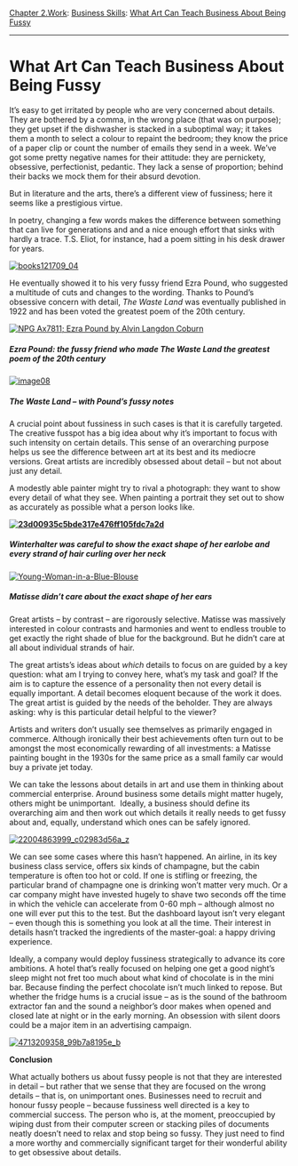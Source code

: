 [Chapter 2.Work](https://www.theschooloflife.com/thebookoflife/category/work/): [Business Skills](https://www.theschooloflife.com/thebookoflife/category/work/business-skills/): [What Art Can Teach Business About Being Fussy](https://www.theschooloflife.com/thebookoflife/what-art-can-teach-business-about-being-fussy/)

* * *

# What Art Can Teach Business About Being Fussy

It’s easy to get irritated by people who are very concerned about details. They are bothered by a comma, in the wrong place (that was on purpose); they get upset if the dishwasher is stacked in a suboptimal way; it takes them a month to select a colour to repaint the bedroom; they know the price of a paper clip or count the number of emails they send in a week. We’ve got some pretty negative names for their attitude: they are pernickety, obsessive, perfectionist, pedantic. They lack a sense of proportion; behind their backs we mock them for their absurd devotion.

But in literature and the arts, there’s a different view of fussiness; here it seems like a prestigious virtue.

In poetry, changing a few words makes the difference between something that can live for generations and and a nice enough effort that sinks with hardly a trace. T.S. Eliot, for instance, had a poem sitting in his desk drawer for years.

[![books121709_04](https://www.theschooloflife.com/thebookoflife/wp-content/uploads/2015/11/books121709_04.jpeg)](http://www.thebookoflife.org/wp-content/uploads/2015/11/books121709_04.jpeg)

He eventually showed it to his very fussy friend Ezra Pound, who suggested a multitude of cuts and changes to the wording. Thanks to Pound’s obsessive concern with detail,&nbsp;_The Waste Land_ was eventually published in 1922 and has been voted the greatest poem of the 20th century.

[![NPG Ax7811; Ezra Pound by Alvin Langdon Coburn](https://www.theschooloflife.com/thebookoflife/wp-content/uploads/2015/11/Ezra_Pound_2.jpg)](http://www.thebookoflife.org/wp-content/uploads/2015/11/Ezra_Pound_2.jpg)

##### Ezra Pound: the fussy friend who made _The Waste Land_ the greatest poem of the 20th century

[![image08](https://www.theschooloflife.com/thebookoflife/wp-content/uploads/2015/11/image08.png)](http://www.thebookoflife.org/wp-content/uploads/2015/11/image08.png)

##### _The Waste Land_ – with Pound’s fussy notes

A crucial point about fussiness in such cases is that it is carefully targeted. The creative fusspot has a big idea about why it’s important to focus with such intensity on certain details. This sense of an overarching purpose helps us see the difference between art at its best and its mediocre versions. Great artists are incredibly obsessed about detail – but not about just any detail.

A modestly able painter might try to rival a photograph: they want to show every detail of what they see. When painting a portrait they set out to show as accurately as possible what a person looks like.

**[![23d00935c5bde317e476ff105fdc7a2d](https://www.theschooloflife.com/thebookoflife/wp-content/uploads/2015/11/23d00935c5bde317e476ff105fdc7a2d.jpg)](http://www.thebookoflife.org/wp-content/uploads/2015/11/23d00935c5bde317e476ff105fdc7a2d.jpg)**

##### Winterhalter was careful to show the exact shape of her earlobe and every strand of hair curling over her neck

[![Young-Woman-in-a-Blue-Blouse](https://www.theschooloflife.com/thebookoflife/wp-content/uploads/2015/11/Young-Woman-in-a-Blue-Blouse.jpg)](http://www.thebookoflife.org/wp-content/uploads/2015/11/Young-Woman-in-a-Blue-Blouse.jpg)

##### Matisse didn’t care about the exact shape of her ears

Great artists – by contrast – are rigorously selective. Matisse was massively interested in colour contrasts and harmonies and went to endless trouble to get exactly the right shade of blue for the background. But he didn’t care at all about individual strands of hair.

The great artists’s ideas about _which_ details to focus on are guided by a key question: what am I trying to convey here, what’s my task and goal? If the aim is to capture the essence of a personality then not every detail is equally important. A detail becomes eloquent because of the work it does. The great artist is guided by the needs of the beholder. They are always asking: why is this particular detail helpful to the viewer?

Artists and writers don’t usually see themselves as primarily engaged in commerce. Although ironically their best achievements often turn out to be amongst the most economically rewarding of all investments: a Matisse painting bought in the 1930s for the same price as a small family car would buy a private jet today.

We can take the lessons about details in art and use them in thinking about commercial enterprise. Around business some details might matter hugely, others might be unimportant. &nbsp;Ideally, a business should define its overarching aim and then work out which details it really needs to get fussy about and, equally, understand which ones can be safely ignored.

[![22004863999_c02983d56a_z](https://www.theschooloflife.com/thebookoflife/wp-content/uploads/2015/11/22004863999_c02983d56a_z.jpg)](http://www.thebookoflife.org/wp-content/uploads/2015/11/22004863999_c02983d56a_z.jpg)

We can see some cases where this hasn’t happened. An airline, in its key business class service, offers six kinds of champagne, but the cabin temperature is often too hot or cold. If one is stifling or freezing, the particular brand of champagne one is drinking won’t matter very much. Or a car company might have invested hugely to shave two seconds off the time in which the vehicle can accelerate from 0-60 mph – although almost no one will ever put this to the test. But the dashboard layout isn’t very elegant – even though this is something you look at all the time. Their interest in details hasn’t tracked the ingredients of the master-goal: a happy driving experience.

Ideally, a company would deploy fussiness strategically to advance its core ambitions. A hotel that’s really focused on helping one get a good night’s sleep might not fret too much about what kind of chocolate is in the mini bar. Because finding the perfect chocolate isn’t much linked to repose. But whether the fridge hums is a crucial issue – as is the sound of the bathroom extractor fan and the sound a neighbor’s door makes when opened and closed late at night or in the early morning. An obsession with silent doors could be a major item in an advertising campaign.

[![4713209358_99b7a8195e_b](https://www.theschooloflife.com/thebookoflife/wp-content/uploads/2015/11/4713209358_99b7a8195e_b.jpg)](http://www.thebookoflife.org/wp-content/uploads/2015/11/4713209358_99b7a8195e_b.jpg)

**Conclusion**

What actually bothers us about fussy people is not that they are interested in detail – but rather that we sense that they are focused on the wrong details – that is, on unimportant ones. Businesses need to recruit and honour fussy people – because fussiness well directed is a key to commercial success. The person who is, at the moment, preoccupied by wiping dust from their computer screen or stacking piles of documents neatly doesn’t need to relax and stop being so fussy. They just need to find a more worthy and commercially significant target for their wonderful ability to get obsessive about details.
